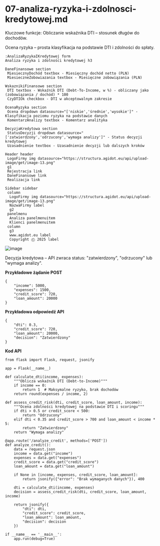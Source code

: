 # 07-analiza-ryzyka-i-zdolnosci-kredytowej.md

Kluczowe funkcje:
Obliczanie wskaźnika DTI – stosunek długów do dochodów.

Ocena ryzyka – prosta klasyfikacja na podstawie DTI i zdolności do spłaty.

```
:AnalizaRyzykaIKredytowej form
Analiza ryzyka i zdolności kredytowej h3

DaneFinansowe section
 MiesiecznyDochód textbox - Miesięczny dochód netto (PLN)
 MiesieczneZobowiazania textbox - Miesięczne zobowiązania (PLN)

WskaznikiFinansowe section
 DTI textbox - Wskaźnik DTI (Debt-To-Income, w %) - obliczany jako (zobowiązania / dochód) * 100
 CzyDTIOk checkbox - DTI w akceptowalnym zakresie

OcenaRyzyka section
 Ocena dropdown datasource="['niskie','średnie','wysokie']" - Klasyfikacja poziomu ryzyka na podstawie danych
 KomentarzAnalizy textbox - Komentarz analityka

DecyzjaKredytowa section
 StatusDecyzji dropdown datasource="['zatwierdzony','odrzucony','wymaga analizy']" - Status decyzji kredytowej
 Uzasadnienie textbox - Uzasadnienie decyzji lub dalszych kroków

Header header
 LogoFirmy img datasource="https://structura.agidot.eu/api/upload-image/get/image-13.png"
 g1
 Rejestracja link 
 DaneFinansowe link
 Realizacja link

Sidebar sidebar
 column
  LogoFirmy img datasource="https://structura.agidot.eu/api/upload-image/get/image-13.png"
  NazwaFirmy label
  g2
 panelmenu
  Analiza panelmenuitem
  Klienci panelmenuitem
 column
  g3 
  www.agidot.eu label
  Copyright Ⓒ 2025 label

```
![image](https://github.com/user-attachments/assets/5c41ccd4-3d65-41b2-a7cf-481c471744bb)


Decyzja kredytowa – API zwraca status: "zatwierdzony", "odrzucony" lub "wymaga analizy".


**Przykładowe żądanie POST**
```
{
    "income": 5000,
    "expenses": 1500,
    "credit_score": 720,
    "loan_amount": 20000
}
```

**Przykładowa odpowiedź API**
```
{
    "dti": 0.3,
    "credit_score": 720,
    "loan_amount": 20000,
    "decision": "Zatwierdzony"
}
```

**Kod API**

```
from flask import Flask, request, jsonify

app = Flask(__name__)

def calculate_dti(income, expenses):
    """Oblicza wskaźnik DTI (Debt-to-Income)"""
    if income == 0:
        return 1  # Maksymalne ryzyko, brak dochodów
    return round(expenses / income, 2)

def assess_credit_risk(dti, credit_score, loan_amount, income):
    """Ocena zdolności kredytowej na podstawie DTI i scoringu"""
    if dti > 0.5 or credit_score < 500:
        return "Odrzucony"
    elif dti < 0.35 and credit_score > 700 and loan_amount < income * 5:
        return "Zatwierdzony"
    return "Wymaga analizy"

@app.route('/analyze_credit', methods=['POST'])
def analyze_credit():
    data = request.json
    income = data.get("income")
    expenses = data.get("expenses")
    credit_score = data.get("credit_score")
    loan_amount = data.get("loan_amount")

    if None in [income, expenses, credit_score, loan_amount]:
        return jsonify({"error": "Brak wymaganych danych"}), 400

    dti = calculate_dti(income, expenses)
    decision = assess_credit_risk(dti, credit_score, loan_amount, income)

    return jsonify({
        "dti": dti,
        "credit_score": credit_score,
        "loan_amount": loan_amount,
        "decision": decision
    })

if __name__ == '__main__':
    app.run(debug=True)

```
